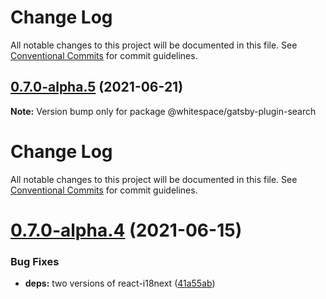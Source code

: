 # Change Log

All notable changes to this project will be documented in this file.
See [Conventional Commits](https://conventionalcommits.org) for commit guidelines.

## [0.7.0-alpha.5](https://github.com/whitespace-se/gatsby-packages/compare/@whitespace/gatsby-plugin-search@0.7.0-alpha.4...@whitespace/gatsby-plugin-search@0.7.0-alpha.5) (2021-06-21)

**Note:** Version bump only for package @whitespace/gatsby-plugin-search





# Change Log

All notable changes to this project will be documented in this file. See
[Conventional Commits](https://conventionalcommits.org) for commit guidelines.

# [0.7.0-alpha.4](https://github.com/whitespace-se/gatsby-packages/compare/@whitespace/gatsby-plugin-search@0.7.0-alpha.3...@whitespace/gatsby-plugin-search@0.7.0-alpha.4) (2021-06-15)

### Bug Fixes

- **deps:** two versions of react-i18next
  ([41a55ab](https://github.com/whitespace-se/gatsby-packages/commit/41a55abea127ce337a292be7e3b2e573f43c86d2))

